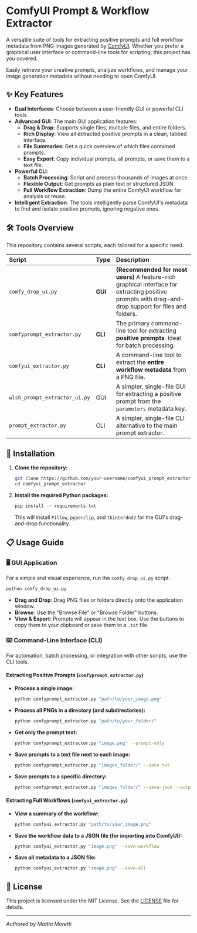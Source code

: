 # ComfyUI Prompt & Workflow Extractor

A versatile suite of tools for extracting positive prompts and full workflow metadata from PNG images generated by [ComfyUI](https://github.com/comfyanonymous/ComfyUI). Whether you prefer a graphical user interface or command-line tools for scripting, this project has you covered.

Easily retrieve your creative prompts, analyze workflows, and manage your image generation metadata without needing to open ComfyUI.

## ✨ Key Features

- **Dual Interfaces**: Choose between a user-friendly GUI or powerful CLI tools.
- **Advanced GUI**: The main GUI application features:
    - **Drag & Drop**: Supports single files, multiple files, and entire folders.
    - **Rich Display**: View all extracted positive prompts in a clean, tabbed interface.
    - **File Summaries**: Get a quick overview of which files contained prompts.
    - **Easy Export**: Copy individual prompts, all prompts, or save them to a text file.
- **Powerful CLI**:
    - **Batch Processing**: Script and process thousands of images at once.
    - **Flexible Output**: Get prompts as plain text or structured JSON.
    - **Full Workflow Extraction**: Dump the entire ComfyUI workflow for analysis or reuse.
- **Intelligent Extraction**: The tools intelligently parse ComfyUI's metadata to find and isolate positive prompts, ignoring negative ones.

## 🛠️ Tools Overview

This repository contains several scripts, each tailored for a specific need.

| Script | Type | Description |
| :--- | :--- | :--- |
| `comfy_drop_ui.py` | **GUI** | **(Recommended for most users)** A feature-rich graphical interface for extracting positive prompts with drag-and-drop support for files and folders. |
| `comfyprompt_extractor.py` | **CLI** | The primary command-line tool for extracting **positive prompts**. Ideal for batch processing. |
| `comfyui_extractor.py` | **CLI** | A command-line tool to extract the **entire workflow metadata** from a PNG file. |
| `wlsh_prompt_extractor_ui.py` | GUI | A simpler, single-file GUI for extracting a positive prompt from the `parameters` metadata key. |
| `prompt_extractor.py` | CLI | A simpler, single-file CLI alternative to the main prompt extractor. |

## 🚀 Installation

1.  **Clone the repository:**
    ```bash
    git clone https://github.com/your-username/comfyui_prompt_extractor.git
    cd comfyui_prompt_extractor
    ```

2.  **Install the required Python packages:**
    ```bash
    pip install -r requirements.txt
    ```
    This will install `Pillow`, `pyperclip`, and `tkinterdnd2` for the GUI's drag-and-drop functionality.

## 📋 Usage Guide

### 🖥️ GUI Application

For a simple and visual experience, run the `comfy_drop_ui.py` script.

```bash
python comfy_drop_ui.py
```

- **Drag and Drop**: Drag PNG files or folders directly onto the application window.
- **Browse**: Use the "Browse File" or "Browse Folder" buttons.
- **View & Export**: Prompts will appear in the text box. Use the buttons to copy them to your clipboard or save them to a `.txt` file.

### ⌨️ Command-Line Interface (CLI)

For automation, batch processing, or integration with other scripts, use the CLI tools.

#### Extracting Positive Prompts (`comfyprompt_extractor.py`)

- **Process a single image:**
  ```bash
  python comfyprompt_extractor.py "path/to/your_image.png"
  ```

- **Process all PNGs in a directory (and subdirectories):**
  ```bash
  python comfyprompt_extractor.py "path/to/your_folder/"
  ```

- **Get only the prompt text:**
  ```bash
  python comfyprompt_extractor.py "image.png" --prompt-only
  ```

- **Save prompts to a text file next to each image:**
  ```bash
  python comfyprompt_extractor.py "images_folder/" --save-txt
  ```

- **Save prompts to a specific directory:**
  ```bash
  python comfyprompt_extractor.py "images_folder/" --save-json --output "path/to/output_folder/"
  ```

#### Extracting Full Workflows (`comfyui_extractor.py`)

- **View a summary of the workflow:**
  ```bash
  python comfyui_extractor.py "path/to/your_image.png"
  ```

- **Save the workflow data to a JSON file (for importing into ComfyUI):**
  ```bash
  python comfyui_extractor.py "image.png" --save-workflow
  ```

- **Save all metadata to a JSON file:**
  ```bash
  python comfyui_extractor.py "image.png" --save-all
  ```

## 📄 License

This project is licensed under the MIT License. See the [LICENSE](LICENSE) file for details.

---

*Authored by Mattia Moretti*

